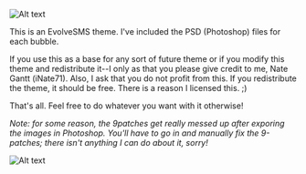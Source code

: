 ![Alt text](http://i.imgur.com/MVONEAA.png "banner")

This is an EvolveSMS theme. I've included the PSD (Photoshop) files for each bubble.

If you use this as a base for any sort of future theme or if you modify this theme and redistribute it--I only as that you please give credit to me, Nate Gantt (iNate71). Also, I ask that you do not profit from this. If you redistribute the theme, it should be free. There is a reason I licensed this. ;)

That's all. Feel free to do whatever you want with it otherwise!

*Note: for some reason, the 9patches get really messed up after exporing the images in Photoshop. You'll have to go in and manually fix the 9-patches; there isn't anything I can do about it, sorry!*

![Alt text](http://i.imgur.com/pxPntT6l.png "screenshot")
